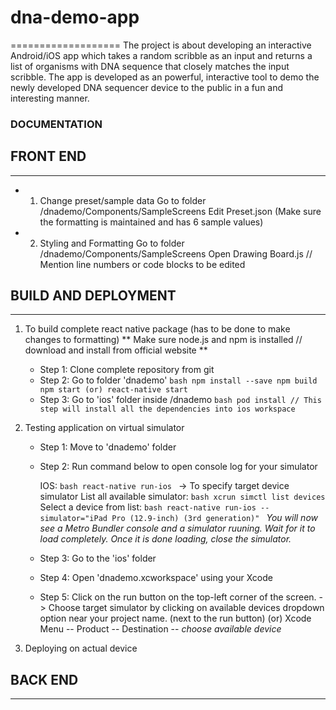 # dna-demo-app
===================
The project is about developing an interactive Android/iOS app which takes a random scribble as an input and returns a list of organisms with DNA sequence that closely matches the input scribble. The app is developed as an powerful, interactive tool to demo the newly developed DNA sequencer device to the public in a fun and interesting manner.

### DOCUMENTATION

## FRONT END
-------------

- 1. Change preset/sample data
    Go to folder /dnademo/Components/SampleScreens
    Edit Preset.json (Make sure the formatting is maintained and has 6 sample values)

- 2. Styling and Formatting
    Go to folder /dnademo/Components/SampleScreens
    Open Drawing Board.js
    // Mention line numbers or code blocks to be edited

## BUILD AND DEPLOYMENT
-------------

1. To build complete react native package (has to be done to make changes to formatting)
    ** Make sure node.js and npm is installed // download and install from official website **

    - Step 1: Clone complete repository from git
    - Step 2: Go to folder 'dnademo'
            ```bash
            npm install --save
            npm build
            npm start (or) react-native start 
            ```
    - Step 3: Go to 'ios' folder inside /dnademo
            ```bash
            pod install // This step will install all the dependencies into ios workspace
            ```

2. Testing application on virtual simulator

    - Step 1: Move to 'dnademo' folder
    - Step 2: Run command below to open console log for your simulator

        IOS:
            ```bash
            react-native run-ios
            ```
        -> To specify target device simulator
            List all available simulator:
            ```bash
            xcrun simctl list devices
            ```
            Select a device from list:
            ```bash
            react-native run-ios --simulator="iPad Pro (12.9-inch) (3rd generation)"
            ```
        *You will now see a Metro Bundler console and a simulator ruuning. Wait for it to load completely. Once it is done loading, close the simulator.*

    - Step 3: Go to the 'ios' folder
    - Step 4: Open 'dnademo.xcworkspace' using your Xcode
    - Step 5: Click on the run button on the top-left corner of the screen.
        -> Choose target simulator by clicking on available devices dropdown option near your project name. (next to the run button)
            (or) Xcode Menu -- Product -- Destination -- *choose available device*

3. Deploying on actual device

## BACK END
-------------